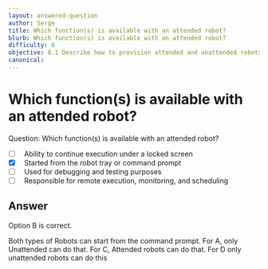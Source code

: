 ```yaml
---
layout: answered-question
author: Serge
title: Which function(s) is available with an attended robot?
blurb: Which function(s) is available with an attended robot?
difficulty: 6
objective: 8.1 Describe how to provision attended and unattended robots to UiPath Orchestrator
canonical: 
---
```


<h1>Which function(s) is available with an attended robot?</h1>

Question:  Which function(s) is available with an attended robot?

 - [ ] &nbsp;  Ability to continue execution under a locked screen
 - [X] &nbsp;  Started from the robot tray or command prompt
 - [ ] &nbsp;  Used for debugging and testing purposes
 - [ ] &nbsp;  Responsible for remote execution, monitoring, and scheduling

## Answer

Option B is correct.

Both types of Robots can start from the command prompt.  For A, only Unattended can do that.  For C, Attended robots can do that.  For D only unattended robots can do this

